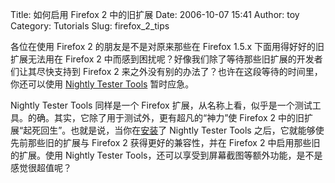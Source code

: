 Title: 如何启用 Firefox 2 中的旧扩展
Date: 2006-10-07 15:41
Author: toy
Category: Tutorials
Slug: firefox_2_tips

各位在使用 Firefox 2 的朋友是不是对原来那些在 Firefox 1.5.x
下面用得好好的旧扩展无法用在 Firefox 2
中而感到困扰呢？好像我们除了等待那些旧扩展的开发者们让其尽快支持到
Firefox 2 来之外没有别的办法了？也许在这段等待的时间里，你还可以使用
[Nightly Tester
Tools](http://users.blueprintit.co.uk/~dave/web/firefox/buildid/index.html)
暂时应急。

Nightly Tester Tools 同样是一个 Firefox
扩展，从名称上看，似乎是一个测试工具。的确。其实，它除了用于测试外，更有超凡的“神力”使
Firefox 2
中的旧扩展“起死回生”。也就是说，当你在[安装](http://users.blueprintit.co.uk/~dave/content/firefox/buildid/nightly-1.2.xpi)了
Nightly Tester Tools 之后，它就能够使先前那些旧的扩展与 Firefox 2
获得更好的兼容性，并在 Firefox 2 中启用那些旧的扩展。使用 Nightly Tester
Tools，还可以享受到屏幕截图等额外功能，是不是感觉很超值呢？
